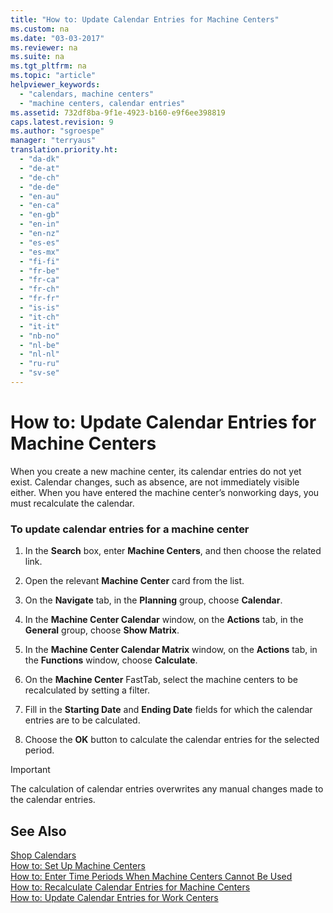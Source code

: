 ```yaml
---
title: "How to: Update Calendar Entries for Machine Centers"
ms.custom: na
ms.date: "03-03-2017"
ms.reviewer: na
ms.suite: na
ms.tgt_pltfrm: na
ms.topic: "article"
helpviewer_keywords: 
  - "calendars, machine centers"
  - "machine centers, calendar entries"
ms.assetid: 732df8ba-9f1e-4923-b160-e9f6ee398819
caps.latest.revision: 9
ms.author: "sgroespe"
manager: "terryaus"
translation.priority.ht: 
  - "da-dk"
  - "de-at"
  - "de-ch"
  - "de-de"
  - "en-au"
  - "en-ca"
  - "en-gb"
  - "en-in"
  - "en-nz"
  - "es-es"
  - "es-mx"
  - "fi-fi"
  - "fr-be"
  - "fr-ca"
  - "fr-ch"
  - "fr-fr"
  - "is-is"
  - "it-ch"
  - "it-it"
  - "nb-no"
  - "nl-be"
  - "nl-nl"
  - "ru-ru"
  - "sv-se"
---
```

# How to: Update Calendar Entries for Machine Centers
When you create a new machine center, its calendar entries do not yet exist. Calendar changes, such as absence, are not immediately visible either. When you have entered the machine center’s nonworking days, you must recalculate the calendar.  
  
### To update calendar entries for a machine center  
  
1.  In the **Search** box, enter **Machine Centers**, and then choose the related link.  
  
2.  Open the relevant **Machine Center** card from the list.  
  
3.  On the  **Navigate** tab, in the **Planning** group, choose **Calendar**.  
  
4.  In the **Machine Center Calendar** window, on the **Actions** tab, in the **General** group, choose **Show Matrix**.  
  
5.  In the **Machine Center Calendar Matrix** window, on the **Actions** tab, in the **Functions** window, choose **Calculate**.  
  
6.  On the **Machine Center** FastTab, select the machine centers to be recalculated by setting a filter.  
  
7.  Fill in the **Starting Date** and **Ending Date** fields for which the calendar entries are to be calculated.  
  
8.  Choose the **OK** button to calculate the calendar entries for the selected period.  
  
> [!IMPORTANT]  
>  The calculation of calendar entries overwrites any manual changes made to the calendar entries.  
  
## See Also  
 [Shop Calendars](../OperationsPlanning/shop-calendars.md)   
 [How to: Set Up Machine Centers](../Production/how-to-set-up-machine-centers.md)   
 [How to: Enter Time Periods When Machine Centers Cannot Be Used](../Production/how-to-enter-time-periods-when-machine-centers-cannot-be-used.md)   
 [How to: Recalculate Calendar Entries for Machine Centers](../OperationsPlanning/how-to-recalculate-calendar-entries-for-machine-centers.md)   
 [How to: Update Calendar Entries for Work Centers](../OperationsPlanning/how-to-update-calendar-entries-for-work-centers.md)
